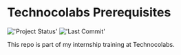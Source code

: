 # Technocolabs Prerequisites

!['Project Status'](https://img.shields.io/badge/Project%20Status-Completed-green)
!['Last Commit'](https://img.shields.io/github/last-commit/ismael616/Technocolabs_Prerequisites-Feature_Engeenering)

This repo is part of my internship training at Technocolabs.

